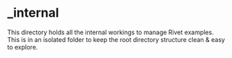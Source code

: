 # _internal

This directory holds all the internal workings to manage Rivet examples. This
is in an isolated folder to keep the root directory structure clean & easy to
explore.

